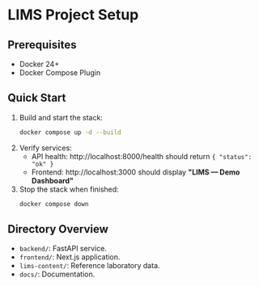 # LIMS Project Setup

## Prerequisites
- Docker 24+
- Docker Compose Plugin

## Quick Start
1. Build and start the stack:
   ```bash
   docker compose up -d --build
   ```
2. Verify services:
   - API health: http://localhost:8000/health should return `{ "status": "ok" }`
   - Frontend: http://localhost:3000 should display **"LIMS — Demo Dashboard"**
3. Stop the stack when finished:
   ```bash
   docker compose down
   ```

## Directory Overview
- `backend/`: FastAPI service.
- `frontend/`: Next.js application.
- `lims-content/`: Reference laboratory data.
- `docs/`: Documentation.
